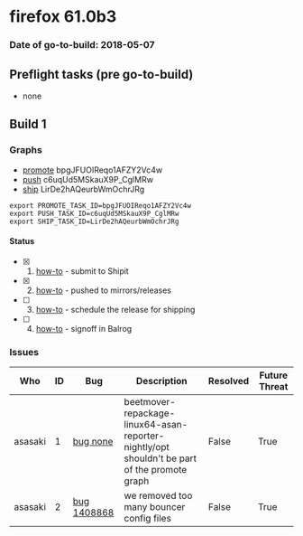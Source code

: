 # firefox 61.0b3

### Date of go-to-build: 2018-05-07

## Preflight tasks (pre go-to-build)
- none

## Build 1  

### Graphs
* [promote](https://tools.taskcluster.net/push-inspector/#/bpgJFUOIReqo1AFZY2Vc4w) bpgJFUOIReqo1AFZY2Vc4w
* [push](https://tools.taskcluster.net/push-inspector/#/c6uqUd5MSkauX9P_CglMRw) c6uqUd5MSkauX9P_CglMRw
* [ship](https://tools.taskcluster.net/push-inspector/#/LirDe2hAQeurbWmOchrJRg) LirDe2hAQeurbWmOchrJRg
```
export PROMOTE_TASK_ID=bpgJFUOIReqo1AFZY2Vc4w
export PUSH_TASK_ID=c6uqUd5MSkauX9P_CglMRw
export SHIP_TASK_ID=LirDe2hAQeurbWmOchrJRg
```


#### Status
- [x] 1.  [how-to](https://wiki.mozilla.org/Release:Release_Automation_on_Mercurial:Starting_a_Release#Submit_to_Ship_It)  - submit to Shipit
- [x] 2.  [how-to](https://github.com/mozilla-releng/releasewarrior-2.0/blob/master/docs/release-promotion/desktop/howto.md#push-artifacts-to-releases-directory)  - pushed to mirrors/releases
- [ ] 3.  [how-to](https://github.com/mozilla-releng/releasewarrior-2.0/blob/master/docs/release-promotion/desktop/howto.md#ship-the-release)  - schedule the release for shipping
- [ ] 4.  [how-to](https://github.com/mozilla-releng/releasewarrior-2.0/blob/master/docs/release-promotion/desktop/howto.md#obtain-sign-offs-for-changes)  - signoff in Balrog

### Issues
| Who                 | ID               | Bug                                                                 | Description                | Resolved                | Future Threat                |
| ------------------- | ---------------- | ------------------------------------------------------------------- | -------------------------- | ----------------------- | ---------------------------- |
| asasaki  | 1 | [bug none](https://bugzil.la/none)        | beetmover-repackage-linux64-asan-reporter-nightly/opt shouldn't be part of the promote graph | False | True |
| asasaki  | 2 | [bug 1408868](https://bugzil.la/1408868)        | we removed too many bouncer config files | False | True |

